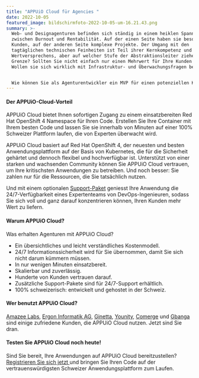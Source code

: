 ```yaml
---
title: "APPUiO Cloud für Agencies "
date: 2022-10-05
featured_image: bildschirmfoto-2022-10-05-um-16.21.43.png
summary: >-
  Web- und Designagenturen befinden sich ständig in einem heiklen Spannungsfeld
  zwischen Burnout und Rentabilität. Auf der einen Seite haben sie besorgte
  Kunden, auf der anderen Seite komplexe Projekte. Der Umgang mit den
  tagtäglichen technischen Feinheiten ist Teil ihrer Kernkompetenz und ihres
  Wertversprechens, aber auf welcher Stufe der Abstraktionsleiter ziehen sie die
  Grenze? Sollten Sie nicht einfach nur einen Mehrwert für Ihre Kunden schaffen?
  Wollen sie sich wirklich mit Infrastruktur- und Überwachungsfragen befassen?


  Wie können Sie als Agenturentwickler ein MVP für einen potenziellen Kunden entwickeln, ohne Ihr Bankkonto zu sprengen? Wie können Sie eine neue Umgebung einrichten, um A/B-Tests für neue Produkte durchzuführen? Wie können Sie die Cloud-Kosten im Auge behalten und gleichzeitig agil sein und Ihren Teams die Möglichkeit geben, neue Anwendungen nach Bedarf zu entwickeln?
---
```

#### Der APPUiO-Cloud-Vorteil

APPUiO Cloud bietet Ihnen sofortigen Zugang zu einem einsatzbereiten Red Hat OpenShift 4 Namespace für Ihren Code. Erstellen Sie Ihre Container mit Ihrem besten Code und lassen Sie sie innerhalb von Minuten auf einer 100% Schweizer Plattform laufen, die von Experten überwacht wird.

APPUiO Cloud basiert auf Red Hat OpenShift 4, der neuesten und besten Anwendungsplattform auf der Basis von Kubernetes, die für die Sicherheit gehärtet und dennoch flexibel und hochverfügbar ist. Unterstützt von einer starken und wachsenden Community können Sie APPUiO Cloud vertrauen, um Ihre kritischsten Anwendungen zu betreiben. Und noch besser: Sie zahlen nur für die Ressourcen, die Sie tatsächlich nutzen.

Und mit einem optionalen [Support-Paket](https://products.docs.vshn.ch/products/appuio/cloud/support_packages.html) geniesst Ihre Anwendung die 24/7-Verfügbarkeit eines Expertenteams von DevOps-Ingenieuren, sodass Sie sich voll und ganz darauf konzentrieren können, Ihren Kunden mehr Wert zu liefern.

#### Warum APPUiO Cloud?

Was erhalten Agenturen mit APPUiO Cloud?

* Ein übersichtliches und leicht verständliches Kostenmodell.
* 24/7 Informationssicherheit wird für Sie übernommen, damit Sie sich nicht darum kümmern müssen.
* In nur wenigen Minuten einsatzbereit.
* Skalierbar und zuverlässig.
* Hunderte von Kunden vertrauen darauf.
* Zusätzliche Support-Pakete sind für 24/7-Support erhältlich.
* 100% schweizerisch: entwickelt und gehostet in der Schweiz.

#### Wer benutzt APPUiO Cloud?

[Amazee Labs](https://www.vshn.ch/en/partners/amazee/), [Ergon Informatik AG](https://www.ergon.ch/en/), [Ginetta](https://www.vshn.ch/en/partners/ginetta/), [Younity](https://www.vshn.ch/en/partners/younity-wirz/), [Comerge](https://www.vshn.ch/en/partners/comerge/) und [Gbanga](https://www.vshn.ch/en/partners/gbanga/) sind einige zufriedene Kunden, die APPUiO Cloud nutzen. Jetzt sind Sie dran.

#### Testen Sie APPUiO Cloud noch heute!

Sind Sie bereit, Ihre Anwendungen auf APPUiO Cloud bereitzustellen? [Registrieren Sie sich jetzt ](https://appuio.cloud/register)und bringen Sie Ihren Code auf der vertrauenswürdigsten Schweizer Anwendungsplattform zum Laufen.